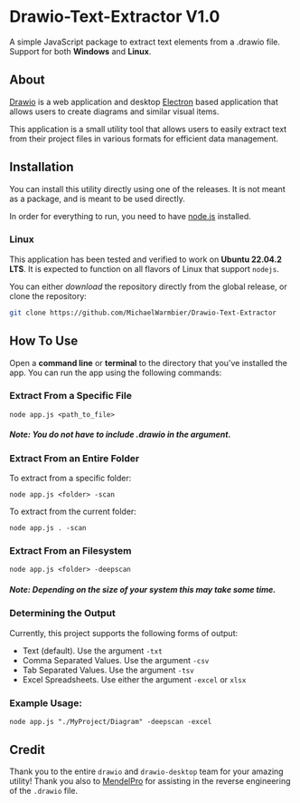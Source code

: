 # Drawio-Text-Extractor V1.0

A simple JavaScript package to extract text elements from a .drawio file. Support for both **Windows** and **Linux**.


## About

[Drawio](https://github.com/jgraph/drawio) is a web application and desktop [Electron](https://www.electronjs.org/) based application that allows users to create diagrams and similar visual items.

This application is a small utility tool that allows users to easily extract text from their project files in various formats for efficient data management.


## Installation

You can install this utility directly using one of the releases. It is not meant as a package, and is meant to be used directly.

In order for everything to run, you need to have [node.js](https://nodejs.org/en) installed.

### Linux

This application has been tested and verified to work on **Ubuntu 22.04.2 LTS**. It is expected to function on all flavors of Linux that support `nodejs`.

You can either _download_ the repository directly from the global release, or clone the repository:

```sh
git clone https://github.com/MichaelWarmbier/Drawio-Text-Extractor
```

## How To Use

Open a **command line** or **terminal** to the directory that you've installed the app. You can run the app using the following commands:

### Extract From a Specific File

```
node app.js <path_to_file>
```
##### **Note**: You do not have to include .drawio in the argument.

### Extract From an Entire Folder

To extract from a specific folder:
```
node app.js <folder> -scan
```

To extract from the current folder:
```
node app.js . -scan
```

### Extract From an Filesystem
```
node app.js <folder> -deepscan
```
##### **Note**: Depending on the size of your system this may take some time.

### Determining the Output

Currently, this project supports the following forms of output:

- Text (default). Use the argument `-txt`
- Comma Separated Values. Use the argument `-csv`
- Tab Separated Values. Use the argument `-tsv`
- Excel Spreadsheets. Use either the argument `-excel` or `xlsx`

### Example Usage:

```
node app.js "./MyProject/Diagram" -deepscan -excel
```

## Credit

Thank you to the entire `drawio` and `drawio-desktop` team for your amazing utility! Thank you also to [MendelPro](https://github.com/MendelPro/) for assisting in the reverse engineering of the `.drawio` file.
